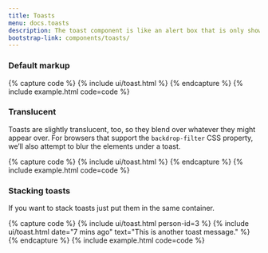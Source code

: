```yaml
---
title: Toasts
menu: docs.toasts
description: The toast component is like an alert box that is only shown for a couple of seconds when something happens (i.e. when the user clicks on a button, submits a form, etc.).
bootstrap-link: components/toasts/
---
```


### Default markup

{% capture code %}
{% include ui/toast.html %}
{% endcapture %}
{% include example.html code=code %}

### Translucent

Toasts are slightly translucent, too, so they blend over whatever they might appear over. For browsers that support the `backdrop-filter` CSS property, we’ll also attempt to blur the elements under a toast.

{% capture code %}
{% include ui/toast.html %}
{% endcapture %}
{% include example.html code=code %}

### Stacking toasts

If you want to stack toasts just put them in the same container.

{% capture code %}
{% include ui/toast.html person-id=3 %}
{% include ui/toast.html date="7 mins ago" text="This is another toast message." %}
{% endcapture %}
{% include example.html code=code %}